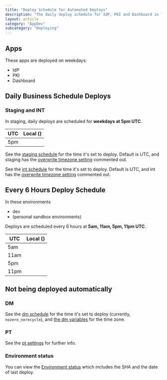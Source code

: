 ```yaml
---
title: "Deploy Schedule for Automated Deploys"
description: "The daily deploy schedule for IdP, PKI and Dashboard in lower environments"
layout: article
category: "AppDev"
subcategory: "Deploying"
---
```


## Apps

These apps are deployed on weekdays:

- IdP
- PKI
- Dashboard

## Daily Business Schedule Deploys

### Staging and INT

In staging, daily deploys are scheduled for **weekdays at 5pm UTC**.

| UTC  | Local (<lg-local-zone-name />) |
|------|--------------------------------|
| 5pm  | <lg-local-time utc="5pm" />    |

See the [staging schedule][staging-specific-timing] for the time it's set to deploy. Default is UTC, and staging has the [overwrite timezone setting][staging-specific-time-zone] commented out.

See the [int schedule][int-specific-timing] for the time it's set to deploy. Default is UTC, and int has the [overwrite timezone setting][int-specific-time-zone] commented out.

[staging-specific-timing]: https://github.com/18F/identity-terraform/blob/main/asg_recycle/schedule.tf#L15-L20
[staging-specific-time-zone]: https://github.com/18F/identity-devops-private/blob/main/vars/staging.tfvars#L4-L5

[int-specific-timing]: https://github.com/18F/identity-terraform/blob/main/asg_recycle/schedule.tf#L15-L20
[int-specific-time-zone]: https://github.com/18F/identity-devops-private/blob/main/vars/int.tfvars#L4-L5

## Every 6 Hours Deploy Schedule

In these environments

- dev
- (personal sandbox environments)

Deploys are scheduled every 6 hours at **5am, 11am, 5pm, 11pm UTC**.

| UTC  | Local (<lg-local-zone-name />) |
|------|--------------------------------|
| 5am  | <lg-local-time utc="5am" />    |
| 11am | <lg-local-time utc="11am" />   |
| 5pm  | <lg-local-time utc="5pm" />    |
| 11pm | <lg-local-time utc="11pm" />   |

## Not being deployed automatically

### DM

See the [dm schedule][dm-specific-timing] for the time it's set to deploy (currently, `nozero_norecycle`), and [the dm variables][dm-specific-time-zone] for the time zone.

[dm-specific-timing]: https://github.com/18F/identity-terraform/blob/main/asg_recycle/schedule.tf#L3-L7
[dm-specific-time-zone]: https://github.com/18F/identity-devops-private/blob/main/vars/dm.tfvars#L4-L5

### PT

See the [pt settings][pt-settings] for further info.

[pt-settings]: https://github.com/18F/identity-devops-private/blob/main/vars/pt.tfvars#L6

### Environment status

You can view the [Environment status](https://dashboard.int.identitysandbox.gov/env) which includes the SHA and the date of last deploy.
